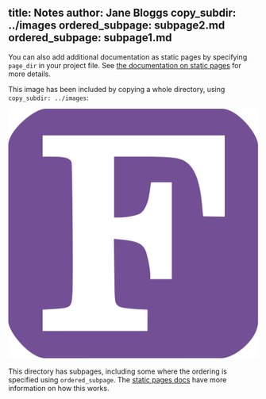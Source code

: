 title: Notes
author: Jane Bloggs
copy_subdir: ../images
ordered_subpage: subpage2.md
ordered_subpage: subpage1.md
---

You can also add additional documentation as static pages by
specifying `page_dir` in your project file. See [the documentation on
static pages][1] for more details.

This image has been included by copying a whole directory, using
`copy_subdir: ../images`:

![Fortran Logo](../images/Fortran_logo.svg)

This directory has subpages, including some where the ordering is
specified using `ordered_subpage`. The [static pages docs][1] have more information on how
this works.

[1]: https://forddocs.readthedocs.io/en/latest/user_guide/writing_pages.html

